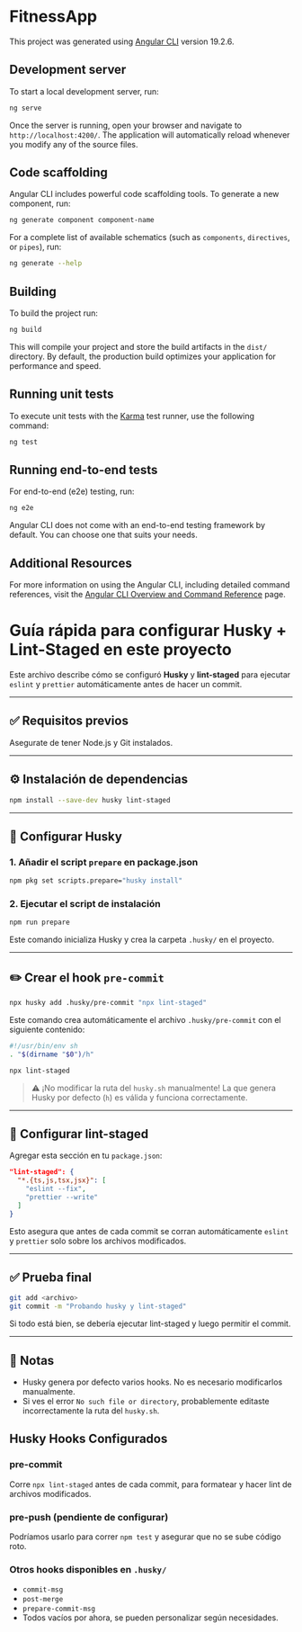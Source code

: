 # FitnessApp

This project was generated using [Angular CLI](https://github.com/angular/angular-cli) version 19.2.6.

## Development server

To start a local development server, run:

```bash
ng serve
```

Once the server is running, open your browser and navigate to `http://localhost:4200/`. The application will automatically reload whenever you modify any of the source files.

## Code scaffolding

Angular CLI includes powerful code scaffolding tools. To generate a new component, run:

```bash
ng generate component component-name
```

For a complete list of available schematics (such as `components`, `directives`, or `pipes`), run:

```bash
ng generate --help
```

## Building

To build the project run:

```bash
ng build
```

This will compile your project and store the build artifacts in the `dist/` directory. By default, the production build optimizes your application for performance and speed.

## Running unit tests

To execute unit tests with the [Karma](https://karma-runner.github.io) test runner, use the following command:

```bash
ng test
```

## Running end-to-end tests

For end-to-end (e2e) testing, run:

```bash
ng e2e
```

Angular CLI does not come with an end-to-end testing framework by default. You can choose one that suits your needs.

## Additional Resources

For more information on using the Angular CLI, including detailed command references, visit the [Angular CLI Overview and Command Reference](https://angular.dev/tools/cli) page.

# Guía rápida para configurar Husky + Lint-Staged en este proyecto

Este archivo describe cómo se configuró **Husky** y **lint-staged** para ejecutar `eslint` y `prettier` automáticamente antes de hacer un commit.

---

## ✅ Requisitos previos

Asegurate de tener Node.js y Git instalados.

---

## ⚙️ Instalación de dependencias

```bash
npm install --save-dev husky lint-staged
```

---

## 🔧 Configurar Husky

### 1. Añadir el script `prepare` en package.json

```bash
npm pkg set scripts.prepare="husky install"
```

### 2. Ejecutar el script de instalación

```bash
npm run prepare
```

Este comando inicializa Husky y crea la carpeta `.husky/` en el proyecto.

---

## ✏️ Crear el hook `pre-commit`

```bash
npx husky add .husky/pre-commit "npx lint-staged"
```

Este comando crea automáticamente el archivo `.husky/pre-commit` con el siguiente contenido:

```sh
#!/usr/bin/env sh
. "$(dirname "$0")/h"

npx lint-staged
```

> ⚠️ ¡No modificar la ruta del `husky.sh` manualmente! La que genera Husky por defecto (`h`) es válida y funciona correctamente.

---

## 🎯 Configurar lint-staged

Agregar esta sección en tu `package.json`:

```json
"lint-staged": {
  "*.{ts,js,tsx,jsx}": [
    "eslint --fix",
    "prettier --write"
  ]
}
```

Esto asegura que antes de cada commit se corran automáticamente `eslint` y `prettier` solo sobre los archivos modificados.

---

## ✅ Prueba final

```bash
git add <archivo>
git commit -m "Probando husky y lint-staged"
```

Si todo está bien, se debería ejecutar lint-staged y luego permitir el commit.

---

## 🧠 Notas

- Husky genera por defecto varios hooks. No es necesario modificarlos manualmente.
- Si ves el error `No such file or directory`, probablemente editaste incorrectamente la ruta del `husky.sh`.

## Husky Hooks Configurados

### pre-commit
Corre `npx lint-staged` antes de cada commit, para formatear y hacer lint de archivos modificados.

### pre-push (pendiente de configurar)
Podríamos usarlo para correr `npm test` y asegurar que no se sube código roto.

### Otros hooks disponibles en `.husky/`
- `commit-msg`
- `post-merge`
- `prepare-commit-msg`
- Todos vacíos por ahora, se pueden personalizar según necesidades.

